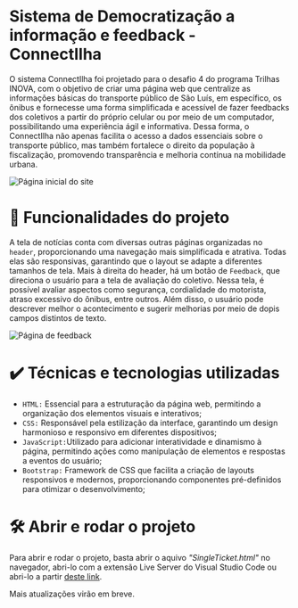 
# Sistema de Democratização a informação e feedback - ConnectIlha
O sistema ConnectIlha foi projetado para o desafio 4 do programa Trilhas INOVA, com o objetivo de criar uma página web que centralize as informações básicas do transporte público de São Luís, em específico, os ônibus e fornecesse uma forma simplificada e acessível de fazer feedbacks dos coletivos a partir do próprio celular ou por meio de um computador, possibilitando uma experiência ágil e informativa. Dessa forma, o ConnectIlha não apenas facilita o acesso a dados essenciais sobre o transporte público, mas também fortalece o direito da população à fiscalização, promovendo transparência e melhoria contínua na mobilidade urbana.

![Página inicial do site](https://github.com/user-attachments/assets/46e5d743-f8fd-4546-94e7-4334b8fdb3c7)

# 🔨 Funcionalidades do projeto
A tela de notícias conta com diversas outras páginas organizadas no `header`, proporcionando uma navegação mais simplificada e atrativa. Todas elas são responsivas, garantindo que o layout se adapte a diferentes tamanhos de tela. Mais à direita do header, há um botão de `Feedback`, que direciona o usuário para a tela de avaliação do coletivo. Nessa tela, é possível avaliar aspectos como segurança, cordialidade do motorista, atraso excessivo do ônibus, entre outros. Além disso, o usuário pode descrever melhor o acontecimento e sugerir melhorias por meio de dopis campos distintos de texto.

![Página de feedback](https://github.com/user-attachments/assets/e2a68271-53b6-456a-bf8a-d22b781edb69)


# ✔️ Técnicas e tecnologias utilizadas
- `HTML:` Essencial para a estruturação da página web, permitindo a organização dos elementos visuais e interativos;
- `CSS:` Responsável pela estilização da interface, garantindo um design harmonioso e responsivo em diferentes dispositivos;
- `JavaScript:`Utilizado para adicionar interatividade e dinamismo à página, permitindo ações como manipulação de elementos e respostas a eventos do usuário;
- `Bootstrap:` Framework de CSS que facilita a criação de layouts responsivos e modernos, proporcionando componentes pré-definidos para otimizar o desenvolvimento;

# 🛠️ Abrir e rodar o projeto
Para abrir e rodar o projeto, basta abrir o aquivo *"SingleTicket.html"* no navegador, abri-lo com a extensão Live Server do Visual Studio Code ou abri-lo a partir [deste link](#).

Mais atualizações virão em breve.
